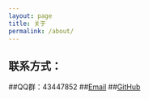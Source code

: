 ```yaml
---
layout: page
title: 关于
permalink: /about/
---
```


联系方式：
------
##QQ群：43447852
##[Email](sky580@126.com "sky580@126.com")
##[GitHub](https://github.com/KernHu "KernHu")
